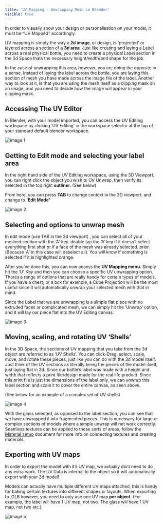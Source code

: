 ```yaml
---
title: 'UV Mapping - Unwrapping Mesh in Blender'
visible: true
---
```


In order to visually show your design or personalisation on your model, it must be “UV Mapped” accordingly. 

UV mapping is simply the way a **2d image**, or design, is ‘projected’ or layered across a section of a **3d area**. Just like creating and laying a Label across a real physical bottle, you need to create a physical Label section in the 3d Space thats the necessary height/width/and shape for the job. 

In the case of unwrapping this area, however, you are doing the opposite in a sense. Instead of laying the label across the bottle, you are laying this section of mesh you have made across the image file of the label. Another way to look at it, is that you are using the mesh itself as a clipping mask on an image, and you need to decide how the image will appear in your clipping mask. 

## Accessing The UV Editor
In Blender, with your model imported, you can access the UV Editing workspace by clicking ‘UV Editing’ in the workspace selector at the top of your standard default blender workspace. 

![image 1]()

## Getting to Edit mode and selecting your label area
In the right hand side of the UV Editing workspace, using the 3D Viewport, you can right click the object you wish to UV Unwrap, then verify its selected in the top right **outliner.** (See below) 

From here, you can press **TAB** to change context in the 3D viewport, and change to **'Edit Mode'**

![image 2]()

## Selecting and options to unwrap mesh
In edit mode (use TAB in the 3d viewport) , you can select all of your meshed section with the ‘A' key. double tap the ‘A’ key if it doesn’t select everything first shot or if a face of the mesh was already selected. prior. (Because ‘A' in this case will deselect all). You will know if something is selected if it is highlighted orange.

After you’ve done this, you can now access the **UV Mapping menu.** Simply hit the ‘U' Key and then you can choose a specific UV unwrapping option. Theres a range of options that are really handy for certain types of models.  If you have a chest, or a box for example, a Cube Projection will be the most useful since it will automatically unwrap your selected mesh with that in mind. 

Since the Label that we are unwrapping is a simple flat piece with no extruded faces or complicated mesh, we can simply hit the 'Unwrap’ option, and it will lay our piece flat into the UV Editing canvas.

![image 3]()

## Moving, scaling, and rotating UV ‘Shells’
In the 3D Space, the sections of UV mapping that you take from the 3d object are referred to as ‘UV Shells’. You can click-Drag, select, scale, move, and rotate these pieces, just like you can do with the 3d model itself. Just think of the UV sections as literally being the pieces of the model itself, just laying flat in 2d. Since our bottle’s label was made with a height and width that reflects a print file/design made for the real life product. Since this print file is just the dimensions of the label only, we can unwrap this label section and scale it to cover the entire canvas, as seen above. 

(See below for an example of a complex set of UV shells)

![image 4]()

With the glass selected, as opposed to the label section, you can see that we have unwrapped it into fragmented pieces. This is necessary for large or complex sections of models where a simple unwrap will not work correctly. Seamless textures can be applied to these sorts of areas, follow the [Material setup](https://help.spiff.com.au/setting-up-3d-models-for-spiff/setting-up-materials-for-glb-file-exports-from-blender ) document for more info on connecting textures and creating materials.

## Exporting with UV maps
In order to export the model with it’s UV map, we actually dont need to do any extra work. The UV Data is internal to the object so it will automatically export with your 3d model!

Models can actually have multiple different UV maps attached, this is handy for baking certain textures into different shapes or layouts. When exporting to .GLB however, you need to only use one UV map **per object.** (For example, the label will have 1 UV map, not two. The glass will have 1 UV map, not two etc.)

![image 5]()